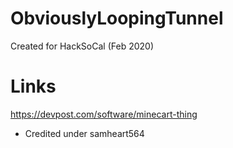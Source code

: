 # ObviouslyLoopingTunnel
Created for HackSoCal (Feb 2020)

# Links
https://devpost.com/software/minecart-thing
- Credited under samheart564
